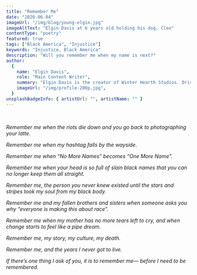 ```yaml
---
title: "Remember Me"
date: "2020-06-04"
imageUrl: "/img/blog/young-elgin.jpg"
imageAltText: "Elgin Davis at 6 years old holding his dog, Cleo"
contentType: "poetry"
featured: true
tags: ["Black America", "Injustice"]
keywords: "Injustice, Black America"
description: "Will you remember me when my name is next?"
author:
  {
    name: "Elgin Davis",
    role: "Main Content Writer",
    summary: "Elgin Davis is the creator of Winter Hearth Studios. Driven by a passionate spirit and boundless curiosity, Davis' work seeks to explore the depths of humanity and what it might look like to live a hyper-meaningful existence here on earth.",
    imageUrl: "/img/profile-200p.jpg",
  }
unsplashBadgeInfo: { artistUrl: "", artistName: "" }
---
```


<br />

_Remember me when the riots die down and you go back to photographing your latte._ <br />

_Remember me when my hashtag falls by the wayside._ <br />

_Remember me when “No More Names” becomes “One More Name”._ <br />

_Remember me when your head is so full of slain black names that you can no longer keep them all straight._ <br />

_Remember me, the person you never knew existed until the stars and stripes took my soul from my black body._ <br />

_Remember me and my fallen brothers and sisters when someone asks you why “everyone is making this about race”._ <br />

_Remember me when my mother has no more tears left to cry, and when change starts to feel like a pipe dream._ <br />

_Remember me, my story, my culture, my death._ <br />

_Remember me, and the years I never got to live._ <br />

_If there’s one thing I ask of you, it is to remember me— before I need to be remembered._ <br />

<div style="padding-bottom: 40%" />
